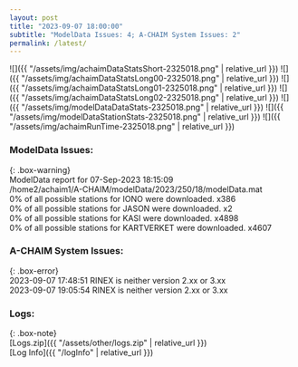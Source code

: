 ```yaml
---
layout: post
title: "2023-09-07 18:00:00"
subtitle: "ModelData Issues: 4; A-CHAIM System Issues: 2"
permalink: /latest/
---
```


![]({{ "/assets/img/achaimDataStatsShort-2325018.png" | relative_url }})
![]({{ "/assets/img/achaimDataStatsLong00-2325018.png" | relative_url }})
![]({{ "/assets/img/achaimDataStatsLong01-2325018.png" | relative_url }})
![]({{ "/assets/img/achaimDataStatsLong02-2325018.png" | relative_url }})
![]({{ "/assets/img/modelDataDataStats-2325018.png" | relative_url }})
![]({{ "/assets/img/modelDataStationStats-2325018.png" | relative_url }})
![]({{ "/assets/img/achaimRunTime-2325018.png" | relative_url }})


### ModelData Issues:  
  
{: .box-warning}  
 ModelData report for 07-Sep-2023 18:15:09   
 /home2/achaim1/A-CHAIM/modelData/2023/250/18/modelData.mat   
 0% of all possible stations for IONO were downloaded. x386   
 0% of all possible stations for JASON were downloaded. x2   
 0% of all possible stations for KASI were downloaded. x4898   
 0% of all possible stations for KARTVERKET were downloaded. x4607   
  
### A-CHAIM System Issues:  
  
{: .box-error}  
2023-09-07 17:48:51 RINEX is neither version 2.xx or 3.xx  
2023-09-07 19:05:54 RINEX is neither version 2.xx or 3.xx  

### Logs:  
  
{: .box-note}  
[Logs.zip]({{ "/assets/other/logs.zip" | relative_url }})  
[Log Info]({{ "/logInfo" | relative_url }})  
